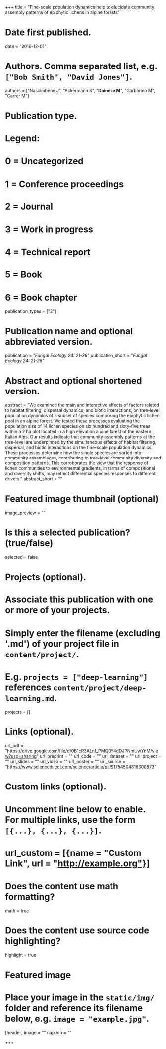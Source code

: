 +++
title = "Fine-scale population dynamics help to elucidate community assembly patterns of epiphytic lichens in alpine forests"

# Date first published.
date = "2016-12-01"

# Authors. Comma separated list, e.g. `["Bob Smith", "David Jones"]`.
authors = ["Nascimbene J", "Ackermann S", "**Dainese M**", "Garbarino M", "Carrer M"]

# Publication type.
# Legend:
# 0 = Uncategorized
# 1 = Conference proceedings
# 2 = Journal
# 3 = Work in progress
# 4 = Technical report
# 5 = Book
# 6 = Book chapter
publication_types = ["2"]

# Publication name and optional abbreviated version.
publication = "*Fungal Ecology 24: 21-26*"
publication_short = "*Fungal Ecology 24: 21-26*"

# Abstract and optional shortened version.
abstract = "We examined the main and interactive effects of factors related to habitat filtering, dispersal dynamics, and biotic interactions, on tree-level population dynamics of a subset of species composing the epiphytic lichen pool in an alpine forest. We tested these processes evaluating the population size of 14 lichen species on six hundred and sixty-five trees within a 2 ha plot located in a high elevation alpine forest of the eastern Italian Alps. Our results indicate that community assembly patterns at the tree-level are underpinned by the simultaneous effects of habitat filtering, dispersal, and biotic interactions on the fine-scale population dynamics. These processes determine how the single species are sorted into community assemblages, contributing to tree-level community diversity and composition patterns. This corroborates the view that the response of lichen communities to environmental gradients, in terms of compositional and diversity shifts, may reflect differential species responses to different drivers."
abstract_short = ""

# Featured image thumbnail (optional)
image_preview = ""

# Is this a selected publication? (true/false)
selected = false

# Projects (optional).
#   Associate this publication with one or more of your projects.
#   Simply enter the filename (excluding '.md') of your project file in `content/project/`.
#   E.g. `projects = ["deep-learning"]` references `content/project/deep-learning.md`.
projects = []

# Links (optional).
url_pdf = "https://drive.google.com/file/d/0B1cR3ALnf_PMQ0Y4dDJPNmUwYnM/view?usp=sharing"
url_preprint = ""
url_code = ""
url_dataset = ""
url_project = ""
url_slides = ""
url_video = ""
url_poster = ""
url_source = "https://www.sciencedirect.com/science/article/pii/S1754504816300873"

# Custom links (optional).
#   Uncomment line below to enable. For multiple links, use the form `[{...}, {...}, {...}]`.
# url_custom = [{name = "Custom Link", url = "http://example.org"}]

# Does the content use math formatting?
math = true

# Does the content use source code highlighting?
highlight = true

# Featured image
# Place your image in the `static/img/` folder and reference its filename below, e.g. `image = "example.jpg"`.
[header]
image = ""
caption = ""

+++
